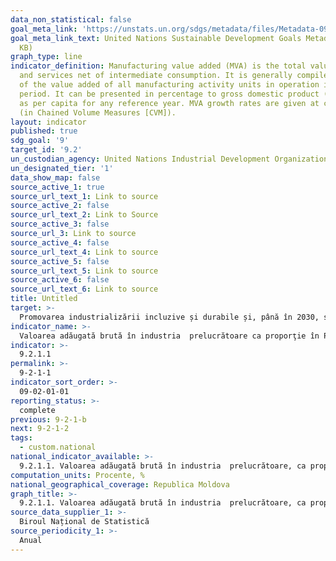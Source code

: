 ```yaml
---
data_non_statistical: false
goal_meta_link: 'https://unstats.un.org/sdgs/metadata/files/Metadata-09-02-01.pdf '
goal_meta_link_text: United Nations Sustainable Development Goals Metadata (PDF 217
  KB)
graph_type: line
indicator_definition: Manufacturing value added (MVA) is the total value of goods
  and services net of intermediate consumption. It is generally compiled as the sum
  of the value added of all manufacturing activity units in operation in the reference
  period. It can be presented in percentage to gross domestic product (GDP) as well
  as per capita for any reference year. MVA growth rates are given at constant prices
  (in Chained Volume Measures [CVM]).
layout: indicator
published: true
sdg_goal: '9'
target_id: '9.2'
un_custodian_agency: United Nations Industrial Development Organization (UNIDO)
un_designated_tier: '1'
data_show_map: false
source_active_1: true
source_url_text_1: Link to source
source_active_2: false
source_url_text_2: Link to Source
source_active_3: false
source_url_3: Link to source
source_active_4: false
source_url_text_4: Link to source
source_active_5: false
source_url_text_5: Link to source
source_active_6: false
source_url_text_6: Link to source
title: Untitled
target: >-
  Promovarea industrializării incluzive și durabile și, până în 2030, sporirea semnificativă a ratei de ocupare și a Produsului Intern Brut în industrie, în conformitate cu circumstanțele naționale, și dublarea acestei cote în țările cel mai puțin dezvoltate
indicator_name: >-
  Valoarea adăugată brută în industria  prelucrătoare ca proporţie în PIB, % (MDL,  prețuri curente)
indicator: >-
  9.2.1.1
permalink: >-
  9-2-1-1
indicator_sort_order: >-
  09-02-01-01
reporting_status: >-
  complete
previous: 9-2-1-b
next: 9-2-1-2
tags:
  - custom.national
national_indicator_available: >-
  9.2.1.1. Valoarea adăugată brută în industria  prelucrătoare, ca proporţie în PIB, % (dolari SUA, prețuri constante)
computation_units: Procente, %
national_geographical_coverage: Republica Moldova
graph_title: >-
  9.2.1.1. Valoarea adăugată brută în industria  prelucrătoare, ca proporţie în PIB, % (dolari SUA, prețuri constante)
source_data_supplier_1: >-
  Biroul Național de Statistică
source_periodicity_1: >-
  Anual
---
```

